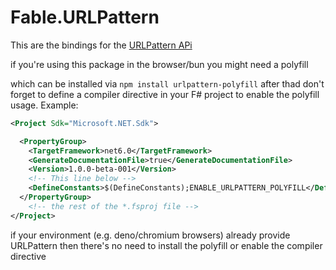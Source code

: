 [urlpattern api]: https://developer.mozilla.org/en-US/docs/Web/API/URL_Pattern_API

# Fable.URLPattern

This are the bindings for the [URLPattern APi]

if you're using this package in the browser/bun you might need a polyfill

which can be installed via `npm install urlpattern-polyfill` after thad don't forget to define a compiler directive in your F# project to enable the polyfill usage. Example:

```xml
<Project Sdk="Microsoft.NET.Sdk">

  <PropertyGroup>
    <TargetFramework>net6.0</TargetFramework>
    <GenerateDocumentationFile>true</GenerateDocumentationFile>
    <Version>1.0.0-beta-001</Version>
    <!-- This line below -->
    <DefineConstants>$(DefineConstants);ENABLE_URLPATTERN_POLYFILL</DefineConstants>
  </PropertyGroup>
    <!-- the rest of the *.fsproj file -->
</Project>
```

if your environment (e.g. deno/chromium browsers) already provide URLPattern then there's no need to install the polyfill or enable the compiler directive
